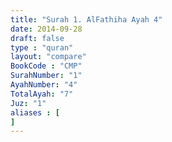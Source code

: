 ```yaml
---
title: "Surah 1. AlFathiha Ayah 4"
date: 2014-09-28
draft: false
type : "quran"
layout: "compare"
BookCode : "CMP"
SurahNumber: "1"
AyahNumber: "4"
TotalAyah: "7"
Juz: "1"
aliases : [
]
---
```


